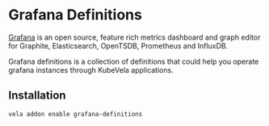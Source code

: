 # Grafana Definitions

[Grafana](https://grafana.com/) is an open source, feature rich metrics dashboard and graph editor for Graphite, Elasticsearch, OpenTSDB, Prometheus and InfluxDB.

Grafana definitions is a collection of definitions that could help you operate grafana instances through KubeVela applications.

## Installation

```shell
vela addon enable grafana-definitions
```
